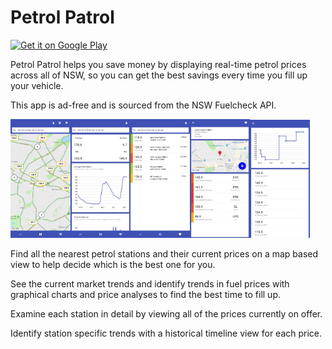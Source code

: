 # Petrol Patrol

<a href="https://play.google.com/store/apps/details?id=com.sixthshift.petrolpatrol">
    <img alt="Get it on Google Play"
        height="80"
        src="https://play.google.com/intl/en_us/badges/images/generic/en_badge_web_generic.png" />
</a>

Petrol Patrol helps you save money by displaying real-time petrol prices across all of NSW, so you can get the best savings every time you fill up your vehicle.

This app is ad-free and is sourced from the NSW Fuelcheck API.

<img  src="docs/img/map.jpg" width="19%" ><img  src="docs/img/analysis.jpg" width="19%" ><img  src="docs/img/list.jpg" width="19%" ><img  src="docs/img/details.jpg" width="19%" ><img  src="docs/img/history.jpg" width="19%" >

Find all the nearest petrol stations and their current prices on a map based view to help decide which is the best one for you.

See the current market trends and identify trends in fuel prices with graphical charts and price analyses to find the best time to fill up.

Examine each station in detail by viewing all of the prices currently on offer.

Identify station specific trends with a historical timeline view for each price.